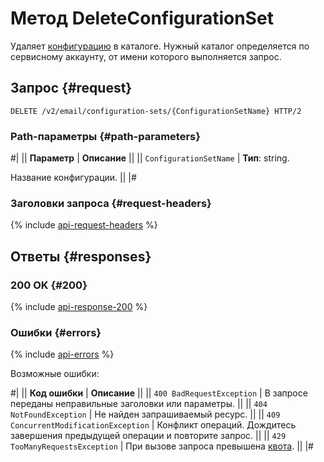 # Метод DeleteConfigurationSet

Удаляет [конфигурацию](../../concepts/glossary.md#configuration) в каталоге. Нужный каталог определяется по сервисному аккаунту, от имени которого выполняется запрос.

## Запрос {#request}

```http
DELETE /v2/email/configuration-sets/{ConfigurationSetName} HTTP/2
```

### Path-параметры {#path-parameters}

#|
|| **Параметр** | **Описание** ||
|| `ConfigurationSetName` | **Тип**: string.

Название конфигурации. ||
|#

### Заголовки запроса {#request-headers}

{% include [api-request-headers](../../../_includes/postbox/api-request-headers.md) %}

## Ответы {#responses}

### 200 OK {#200}

{% include [api-response-200](../../../_includes/postbox/api-response-200.md) %}

### Ошибки {#errors}

{% include [api-errors](../../../_includes/postbox/api-errors.md) %}

Возможные ошибки:

#|
|| **Код ошибки** | **Описание** ||
|| `400 BadRequestException` | В запросе переданы неправильные заголовки или параметры. ||
|| `404 NotFoundException` | Не найден запрашиваемый ресурс. ||
|| `409 ConcurrentModificationException` | Конфликт операций. Дождитесь завершения предыдущей операции и повторите запрос. ||
|| `429 TooManyRequestsException` | При вызове запроса превышена [квота](../../concepts/limits.md#postbox-quotas). ||
|#
